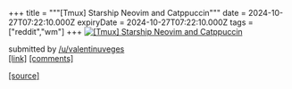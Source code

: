 +++
title = """[Tmux] Starship Neovim and Catppuccin"""
date = 2024-10-27T07:22:10.000Z
expiryDate = 2024-10-27T07:22:10.000Z
tags = ["reddit","wm"]
+++
[![[Tmux] Starship Neovim and Catppuccin](https://preview.redd.it/47j66bky29xd1.png?width=640&crop=smart&auto=webp&s=1577549ba5d32206b0998d984e7d11776c4666fa "[Tmux] Starship Neovim and Catppuccin")](https://www.reddit.com/r/unixporn/comments/1gd5irs/tmux_starship_neovim_and_catppuccin/)

submitted by [/u/valentinuveges](https://www.reddit.com/user/valentinuveges)  
[\[link\]](https://i.redd.it/47j66bky29xd1.png) [\[comments\]](https://www.reddit.com/r/unixporn/comments/1gd5irs/tmux_starship_neovim_and_catppuccin/)

[[source]](https://www.reddit.com/r/unixporn/comments/1gd5irs/tmux_starship_neovim_and_catppuccin/)
